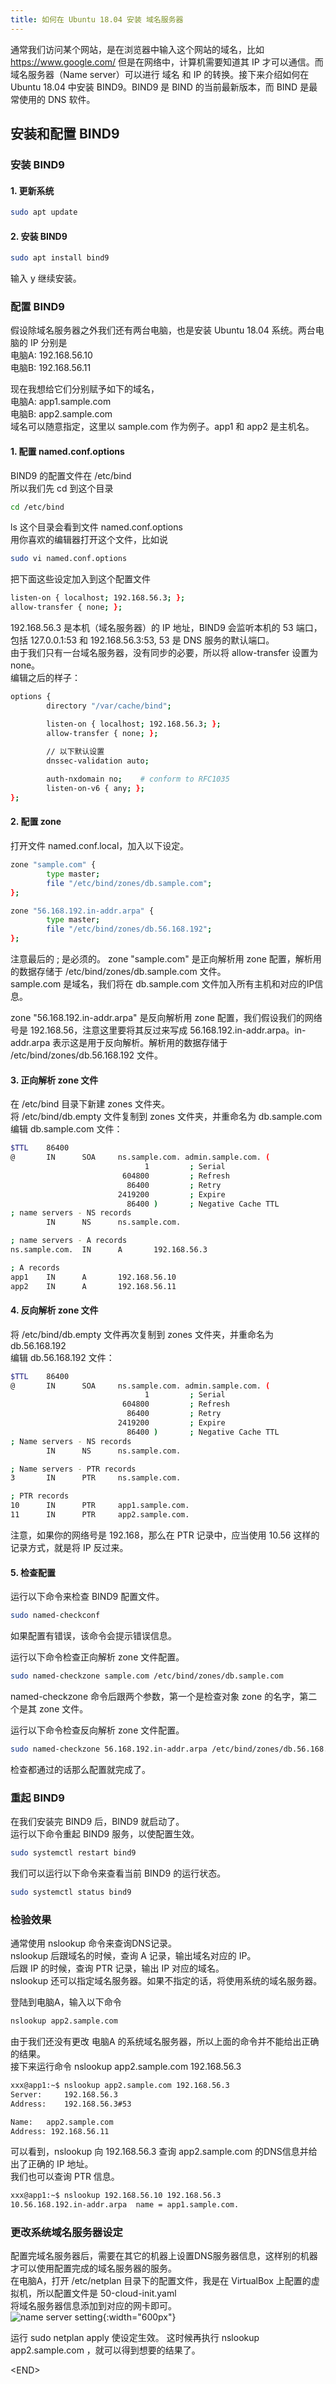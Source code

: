 ```yaml
---
title: 如何在 Ubuntu 18.04 安装 域名服务器
---
```

通常我们访问某个网站，是在浏览器中输入这个网站的域名，比如 https://www.google.com/ 但是在网络中，计算机需要知道其 IP 才可以通信。而域名服务器（Name server）可以进行 域名 和 IP 的转换。接下来介绍如何在 Ubuntu 18.04 中安装 BIND9。BIND9 是 BIND 的当前最新版本，而 BIND 是最常使用的 DNS 软件。

## 安装和配置 BIND9
### 安装 BIND9
#### 1. 更新系统
```bash
sudo apt update
```
#### 2. 安装 BIND9
```bash
sudo apt install bind9
```
输入 y 继续安装。
### 配置 BIND9
假设除域名服务器之外我们还有两台电脑，也是安装 Ubuntu 18.04 系统。两台电脑的 IP 分别是  
  电脑A: 192.168.56.10  
  电脑B: 192.168.56.11

现在我想给它们分别赋予如下的域名，  
  电脑A: app1.sample.com  
  电脑B: app2.sample.com  
域名可以随意指定，这里以 sample.com 作为例子。app1 和 app2 是主机名。
#### 1. 配置 named.conf.options

BIND9 的配置文件在 /etc/bind  
所以我们先 cd 到这个目录
```bash
cd /etc/bind
```
ls 这个目录会看到文件 named.conf.options\
用你喜欢的编辑器打开这个文件，比如说
```bash
sudo vi named.conf.options
```
把下面这些设定加入到这个配置文件
```bash
listen-on { localhost; 192.168.56.3; };
allow-transfer { none; };
```
192.168.56.3 是本机（域名服务器）的 IP 地址，BIND9 会监听本机的 53 端口，包括 127.0.0.1:53 和 192.168.56.3:53, 53 是 DNS 服务的默认端口。  
由于我们只有一台域名服务器，没有同步的必要，所以将 allow-transfer 设置为 none。  
编辑之后的样子：
```bash
options {
        directory "/var/cache/bind";

        listen-on { localhost; 192.168.56.3; };
        allow-transfer { none; };
        
        // 以下默认设置
        dnssec-validation auto;

        auth-nxdomain no;    # conform to RFC1035
        listen-on-v6 { any; };
};
```

#### 2. 配置 zone

打开文件 named.conf.local，加入以下设定。
```bash
zone "sample.com" {
        type master;
        file "/etc/bind/zones/db.sample.com";
};

zone "56.168.192.in-addr.arpa" {
        type master;
        file "/etc/bind/zones/db.56.168.192";
};
```
注意最后的 ; 是必须的。
zone "sample.com" 是正向解析用 zone 配置，解析用的数据存储于 /etc/bind/zones/db.sample.com 文件。  
sample.com 是域名，我们将在 db.sample.com 文件加入所有主机和对应的IP信息。

zone "56.168.192.in-addr.arpa" 是反向解析用 zone 配置，我们假设我们的网络号是 192.168.56，注意这里要将其反过来写成 56.168.192.in-addr.arpa。in-addr.arpa 表示这是用于反向解析。解析用的数据存储于 /etc/bind/zones/db.56.168.192 文件。

#### 3. 正向解析 zone 文件

在 /etc/bind 目录下新建 zones 文件夹。  
将 /etc/bind/db.empty 文件复制到 zones 文件夹，并重命名为 db.sample.com  
编辑 db.sample.com 文件：
```bash
$TTL    86400
@       IN      SOA     ns.sample.com. admin.sample.com. (
                              1         ; Serial
                         604800         ; Refresh
                          86400         ; Retry
                        2419200         ; Expire
                          86400 )       ; Negative Cache TTL
; name servers - NS records
        IN      NS      ns.sample.com.

; name servers - A records
ns.sample.com.  IN      A       192.168.56.3

; A records
app1    IN      A       192.168.56.10
app2    IN      A       192.168.56.11
```

#### 4. 反向解析 zone 文件

将 /etc/bind/db.empty 文件再次复制到 zones 文件夹，并重命名为 db.56.168.192  
编辑 db.56.168.192 文件：
```bash
$TTL    86400
@       IN      SOA     ns.sample.com. admin.sample.com. (
                              1         ; Serial
                         604800         ; Refresh
                          86400         ; Retry
                        2419200         ; Expire
                          86400 )       ; Negative Cache TTL
; Name servers - NS records
        IN      NS      ns.sample.com.

; Name servers - PTR records
3       IN      PTR     ns.sample.com.

; PTR records
10      IN      PTR     app1.sample.com.
11      IN      PTR     app2.sample.com.
```
注意，如果你的网络号是 192.168，那么在 PTR 记录中，应当使用 10.56 这样的记录方式，就是将 IP 反过来。

#### 5. 检查配置

运行以下命令来检查 BIND9 配置文件。
```bash
sudo named-checkconf
```
如果配置有错误，该命令会提示错误信息。  

运行以下命令检查正向解析 zone 文件配置。
```bash
sudo named-checkzone sample.com /etc/bind/zones/db.sample.com
```
named-checkzone 命令后跟两个参数，第一个是检查对象 zone 的名字，第二个是其 zone 文件。  

运行以下命令检查反向解析 zone 文件配置。
```bash
sudo named-checkzone 56.168.192.in-addr.arpa /etc/bind/zones/db.56.168.192
```

检查都通过的话那么配置就完成了。

### 重起 BIND9
在我们安装完 BIND9 后，BIND9 就启动了。  
运行以下命令重起 BIND9 服务，以使配置生效。
```bash
sudo systemctl restart bind9
```
我们可以运行以下命令来查看当前 BIND9 的运行状态。
```bash
sudo systemctl status bind9
```

### 检验效果
通常使用 nslookup 命令来查询DNS记录。  
nslookup 后跟域名的时候，查询 A 记录，输出域名对应的 IP。  
后跟 IP 的时候，查询 PTR 记录，输出 IP 对应的域名。  
nslookup 还可以指定域名服务器。如果不指定的话，将使用系统的域名服务器。  

登陆到电脑A，输入以下命令
```bash
nslookup app2.sample.com
```
由于我们还没有更改 电脑A 的系统域名服务器，所以上面的命令并不能给出正确的结果。  
接下来运行命令 nslookup app2.sample.com 192.168.56.3
```bash
xxx@app1:~$ nslookup app2.sample.com 192.168.56.3
Server:		192.168.56.3
Address:	192.168.56.3#53

Name:	app2.sample.com
Address: 192.168.56.11
```
可以看到，nslookup 向 192.168.56.3 查询 app2.sample.com 的DNS信息并给出了正确的 IP 地址。  
我们也可以查询 PTR 信息。
```bash
xxx@app1:~$ nslookup 192.168.56.10 192.168.56.3
10.56.168.192.in-addr.arpa	name = app1.sample.com.
```

### 更改系统域名服务器设定
配置完域名服务器后，需要在其它的机器上设置DNS服务器信息，这样别的机器才可以使用配置完成的域名服务器的服务。  
在电脑A，打开 /etc/netplan 目录下的配置文件，我是在 VirtualBox 上配置的虚拟机，所以配置文件是 50-cloud-init.yaml  
将域名服务器信息添加到对应的网卡即可。  
![name server setting](/assets/images/install-dns-on-ubuntu18.04-01.png){:width="600px"}

运行 sudo netplan apply 使设定生效。
这时候再执行 nslookup app2.sample.com ，就可以得到想要的结果了。  

&lt;END&gt;